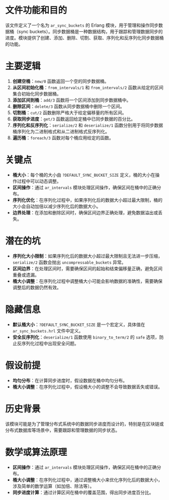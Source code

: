 # 文件功能和目的

该文件定义了一个名为 `ar_sync_buckets` 的 Erlang 模块，用于管理和操作同步数据桶（sync buckets）。同步数据桶是一种数据结构，用于跟踪和管理数据同步的进度。模块提供了创建、添加、删除、切割、获取、序列化和反序列化同步数据桶的功能。

# 主要逻辑

1. **创建空桶**：`new/0` 函数返回一个空的同步数据桶。
2. **从区间初始化桶**：`from_intervals/1` 和 `from_intervals/2` 函数从给定的区间集合初始化同步数据桶。
3. **添加区间到桶**：`add/3` 函数将一个区间添加到同步数据桶中。
4. **删除区间**：`delete/3` 函数从同步数据桶中删除一个区间。
5. **切割桶**：`cut/2` 函数删除严格大于给定偏移量的所有区间。
6. **获取同步进度**：`get/3` 函数返回给定桶中已同步数据的百分比。
7. **序列化和反序列化**：`serialize/2` 和 `deserialize/1` 函数分别用于将同步数据桶序列化为二进制格式和从二进制格式反序列化。
8. **遍历桶**：`foreach/3` 函数对每个桶应用给定的函数。

# 关键点

- **桶大小**：每个桶的大小由 `?DEFAULT_SYNC_BUCKET_SIZE` 定义，桶的大小在操作过程中可以动态调整。
- **区间操作**：通过 `ar_intervals` 模块处理区间操作，确保区间在桶中的正确分布。
- **序列化优化**：在序列化过程中，如果序列化后的数据大小超过最大限制，桶的大小会自动加倍以减少序列化后的数据大小。
- **边界处理**：在添加和删除区间时，确保区间边界正确处理，避免数据溢出或丢失。

# 潜在的坑

- **序列化大小限制**：如果序列化后的数据大小超过最大限制且无法进一步压缩，`serialize/2` 函数会抛出 `uncompressable_buckets` 异常。
- **区间边界**：在处理区间时，需要确保区间的起始和结束偏移量正确，避免区间重叠或遗漏。
- **桶大小调整**：在序列化过程中调整桶大小可能会影响数据的准确性，需要确保调整后的数据仍然有效。

# 隐藏信息

- **默认桶大小**：`?DEFAULT_SYNC_BUCKET_SIZE` 是一个宏定义，具体值在 `ar_sync_buckets.hrl` 文件中定义。
- **安全反序列化**：`deserialize/1` 函数使用 `binary_to_term/2` 的 `safe` 选项，防止反序列化过程中出现安全问题。

# 假设前提

- **均匀分布**：在计算同步进度时，假设数据在桶中均匀分布。
- **桶大小调整**：在序列化过程中，假设桶大小的调整不会导致数据丢失或错误。

# 历史背景

该模块可能是为了管理分布式系统中的数据同步进度而设计的，特别是在区块链或分布式数据库等场景中，需要跟踪和管理数据的同步状态。

# 数学或算法原理

- **区间操作**：通过 `ar_intervals` 模块处理区间操作，确保区间在桶中的正确分布。
- **桶大小调整**：在序列化过程中，通过调整桶大小来优化序列化后的数据大小，涉及简单的数学运算（如加倍、除法等）。
- **同步进度计算**：通过计算区间在桶中的覆盖范围，得出同步进度百分比。